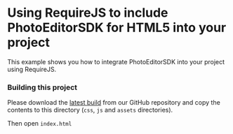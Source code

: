 # Using RequireJS to include PhotoEditorSDK for HTML5 into your project

This example shows you how to integrate PhotoEditorSDK into your project using RequireJS.

### Building this project

Please download the [latest build](https://github.com/imgly/pesdk-html5-build/releases) from our
GitHub repository and copy the contents to this directory (`css`, `js` and `assets` directories).

Then open `index.html`
